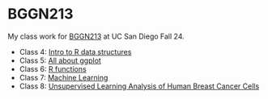 # BGGN213
My class work for [BGGN213]() at UC San Diego Fall 24.

- Class 4: [Intro to R data structures](https://github.com/emilyhendrickson253/bggn213_github/tree/main/class04)
- Class 5: [All about ggplot](https://github.com/emilyhendrickson253/bggn213_github/blob/main/class05/class05.md)
- Class 6: [R functions](https://github.com/emilyhendrickson253/bggn213_github/tree/main/class06)
- Class 7: [Machine Learning](https://github.com/emilyhendrickson253/bggn213_github/tree/main/class07)
- Class 8: [Unsupervised Learning Analysis of Human Breast Cancer Cells](https://github.com/emilyhendrickson253/bggn213_github/tree/main/class08)
